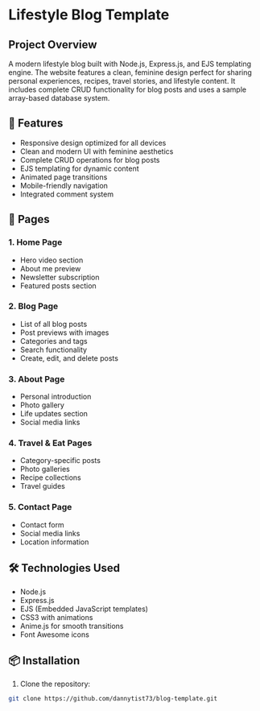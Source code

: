 # Lifestyle Blog Template

## Project Overview
A modern lifestyle blog built with Node.js, Express.js, and EJS templating engine. The website features a clean, feminine design perfect for sharing personal experiences, recipes, travel stories, and lifestyle content. It includes complete CRUD functionality for blog posts and uses a sample array-based database system.

## 🌟 Features
- Responsive design optimized for all devices
- Clean and modern UI with feminine aesthetics
- Complete CRUD operations for blog posts
- EJS templating for dynamic content
- Animated page transitions
- Mobile-friendly navigation
- Integrated comment system

## 🎨 Pages

### 1. Home Page
- Hero video section
- About me preview
- Newsletter subscription
- Featured posts section

### 2. Blog Page
- List of all blog posts
- Post previews with images
- Categories and tags
- Search functionality
- Create, edit, and delete posts

### 3. About Page
- Personal introduction
- Photo gallery
- Life updates section
- Social media links

### 4. Travel & Eat Pages
- Category-specific posts
- Photo galleries
- Recipe collections
- Travel guides

### 5. Contact Page
- Contact form
- Social media links
- Location information

## 🛠 Technologies Used
- Node.js
- Express.js
- EJS (Embedded JavaScript templates)
- CSS3 with animations
- Anime.js for smooth transitions
- Font Awesome icons

## 📦 Installation

1. Clone the repository:
```bash
git clone https://github.com/dannytist73/blog-template.git

